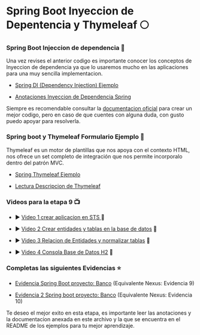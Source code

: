 # Spring Boot Inyeccion de Depentencia y Thymeleaf :full_moon:

### Spring Boot Injeccion de dependencia :syringe:

Una vez revises el anterior codigo es importante conocer los conceptos de Inyeccion de dependencia ya que lo usaremos mucho en las aplicaciones para una muy sencilla implementacion.

- [Spring DI (Dependency Injection) Ejemplo](https://github.com/LuisDiaz-ipsilon/Capacitacion-Java-Web/tree/SpringDI)

- [Anotaciones Inyeccion de Dependencia Spring](https://drive.google.com/file/d/116p4NcXGso2Wd1WmboxWQ9HsrXWuuW8I/view?usp=sharing)

Siempre es recomendable consultar la [documentacion oficial](https://docs.spring.io/spring-framework/docs/current/reference/html/core.html#resources) para crear un mejor codigo, pero en caso de que cuentes con alguna duda, con gusto puedo apoyar para resolverla.

### Spring boot y Thymeleaf Formulario Ejemplo :leaves:

Thymeleaf es un motor de plantillas que nos apoya con el contexto HTML, nos ofrece un set completo de integración que nos permite incorporalo dentro del patrón MVC.

- [Spring Thymeleaf Ejemplo](https://github.com/LuisDiaz-ipsilon/Capacitacion-Java-Web/tree/SpringForm-Th-Ejemplo)

- [Lectura Descripcion de Thymeleaf](https://blog.softtek.com/es/thymeleaf)

### Videos para la etapa 9 :tv:

- :arrow_forward: [Video 1 crear aplicacion en STS ](https://youtu.be/BxegpvRry9g) :vhs:

- :arrow_forward: [Video 2 Crear entidades y tablas en la base de datos](https://youtu.be/dZkgCMLXT70) :vhs:

- :arrow_forward: [Video 3 Relacion de Entidades y normalizar tablas](https://youtu.be/D64ByJy6tGE) :vhs:

- :arrow_forward: [Video 4 Consola Base de Datos H2](https://youtu.be/MZK_RIz-IQc) :vhs:

### Completas las siguientes Evidencias :star:

- [Evidencia Spring Boot proyecto: Banco](https://drive.google.com/file/d/1uX-BYT2Xdo885_L8N7Nqoi9jQ0ZxgXmC/view?usp=sharing) (Equivalente Nexus: Evidencia 9)

- [Evidencia 2 Spring boot proyecto: Banco](https://drive.google.com/file/d/1WtxLHGgl-65Ao-hCApiiC-Fo4iTAUaSB/view?usp=sharing) (Equivalente Nexus: Evidencia 10)

Te deseo el mejor exito en esta etapa, es importante leer las anotaciones y la documentacion anexada en este archivo y la que se encuentra en el README de los ejemplos para tu mejor aprendizaje.
